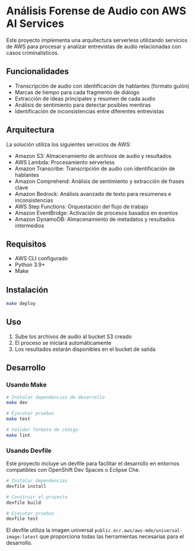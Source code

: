 # Análisis Forense de Audio con AWS AI Services

Este proyecto implementa una arquitectura serverless utilizando servicios de AWS para procesar y analizar entrevistas de audio relacionadas con casos criminalísticos.

## Funcionalidades

- Transcripción de audio con identificación de hablantes (formato guión)
- Marcas de tiempo para cada fragmento de diálogo
- Extracción de ideas principales y resumen de cada audio
- Análisis de sentimiento para detectar posibles mentiras
- Identificación de inconsistencias entre diferentes entrevistas

## Arquitectura

La solución utiliza los siguientes servicios de AWS:
- Amazon S3: Almacenamiento de archivos de audio y resultados
- AWS Lambda: Procesamiento serverless
- Amazon Transcribe: Transcripción de audio con identificación de hablantes
- Amazon Comprehend: Análisis de sentimiento y extracción de frases clave
- Amazon Bedrock: Análisis avanzado de texto para resúmenes e inconsistencias
- AWS Step Functions: Orquestación del flujo de trabajo
- Amazon EventBridge: Activación de procesos basados en eventos
- Amazon DynamoDB: Almacenamiento de metadatos y resultados intermedios

## Requisitos

- AWS CLI configurado
- Python 3.9+
- Make

## Instalación

```bash
make deploy
```

## Uso

1. Sube los archivos de audio al bucket S3 creado
2. El proceso se iniciará automáticamente
3. Los resultados estarán disponibles en el bucket de salida

## Desarrollo

### Usando Make

```bash
# Instalar dependencias de desarrollo
make dev

# Ejecutar pruebas
make test

# Validar formato de código
make lint
```

### Usando Devfile

Este proyecto incluye un devfile para facilitar el desarrollo en entornos compatibles con OpenShift Dev Spaces o Eclipse Che.

```bash
# Instalar dependencias
devfile install

# Construir el proyecto
devfile build

# Ejecutar pruebas
devfile test
```

El devfile utiliza la imagen universal `public.ecr.aws/aws-mde/universal-image:latest` que proporciona todas las herramientas necesarias para el desarrollo.
